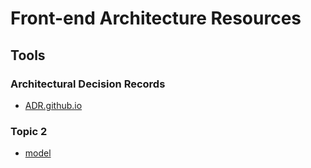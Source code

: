 # Front-end Architecture Resources

## Tools

### Architectural Decision Records

- [ADR.github.io](https://adr.github.io/)

### Topic 2

- [model](http://)

